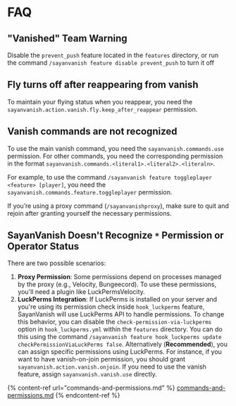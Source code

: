 # FAQ

## "Vanished" Team Warning

Disable the `prevent_push` feature located in the `features` directory, or run the command `/sayanvanish feature disable prevent_push` to turn it off

## Fly turns off after reappearing from vanish

To maintain your flying status when you reappear, you need the `sayanvanish.action.vanish.fly.keep_after_reappear` permission.

## Vanish commands are not recognized

To use the main vanish command, you need the `sayanvanish.commands.use` permission. For other commands, you need the corresponding permission in the format `sayanvanish.commands.<literal1>.<literal2>.<literaln>`.

For example, to use the command `/sayanvanish feature toggleplayer <feature> [player]`, you need the `sayanvanish.commands.feature.toggleplayer` permission.

If you’re using a proxy command (`/sayanvanishproxy`), make sure to quit and rejoin after granting yourself the necessary permissions.

## SayanVanish Doesn't Recognize `*` Permission or Operator Status

There are two possible scenarios:

1. **Proxy Permission**: Some permissions depend on processes managed by the proxy (e.g., Velocity, Bungeecord). To use these permissions, you'll need a plugin like LuckPermsVelocity.
2. **LuckPerms Integration**: If LuckPerms is installed on your server and you're using its permission check inside `hook_luckperms` feature, SayanVanish will use LuckPerms API to handle permissions. To change this behavior, you can disable the `check-permission-via-luckperms` option in `hook_luckperms.yml` within the `features` directory. You can do this using the command `/sayanvanish feature hook_luckperms update checkPermissionViaLuckPerms false`. Alternatively (**Recommended**), you can assign specific permissions using LuckPerms. For instance, if you want to have vanish-on-join permission, you should grant `sayanvanish.action.vanish.onjoin`. If you need to use the vanish feature, assign `sayanvanish.vanish.use` directly.



{% content-ref url="commands-and-permissions.md" %}
[commands-and-permissions.md](commands-and-permissions.md)
{% endcontent-ref %}
